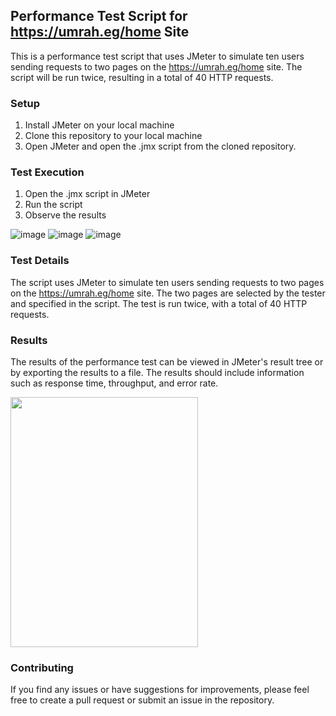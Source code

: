 ## Performance Test Script for https://umrah.eg/home Site

This is a performance test script that uses JMeter to simulate ten users sending requests to two pages on the https://umrah.eg/home site. The script will be run twice, resulting in a total of 40 HTTP requests.

### Setup
1. Install JMeter on your local machine
2. Clone this repository to your local machine
3. Open JMeter and open the .jmx script from the cloned repository.

### Test Execution
1. Open the .jmx script in JMeter
2. Run the script
3. Observe the results

![image](https://user-images.githubusercontent.com/69609663/226194302-4c1ddcc3-35f9-4496-a3f1-257b3f07747f.png)
![image](https://user-images.githubusercontent.com/69609663/226194485-0aa5f369-c3ab-439e-b9d9-e6fdbb19f790.png)
![image](https://user-images.githubusercontent.com/69609663/226194498-5ec71fba-4e56-47c4-9acb-7aed3ab00a57.png)


### Test Details
The script uses JMeter to simulate ten users sending requests to two pages on the https://umrah.eg/home site. The two pages are selected by the tester and specified in the script. The test is run twice, with a total of 40 HTTP requests.

### Results
The results of the performance test can be viewed in JMeter's result tree or by exporting the results to a file. The results should include information such as response time, throughput, and error rate.

<img src="https://user-images.githubusercontent.com/69609663/226194536-84f3476c-e631-4d8f-adae-c196a0a7e390.png" width="300" height="400">


### Contributing
If you find any issues or have suggestions for improvements, please feel free to create a pull request or submit an issue in the repository.

